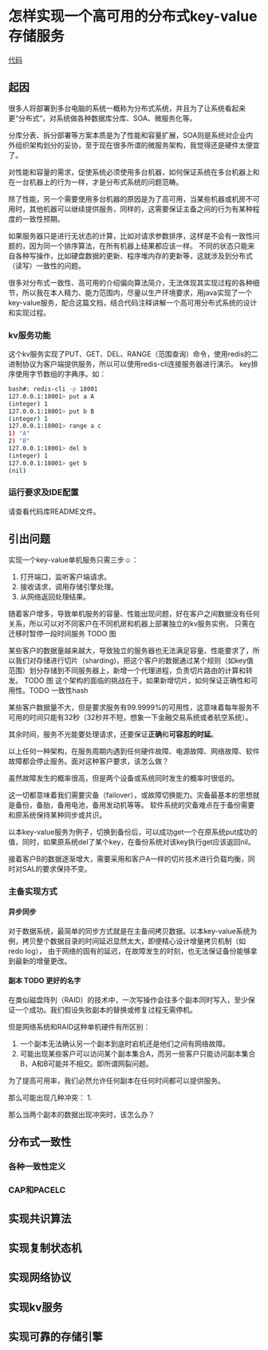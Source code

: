 # 怎样实现一个高可用的分布式key-value存储服务
[代码](https://github.com/z42y/parliament)
## 起因
很多人将部署到多台电脑的系统一概称为分布式系统，并且为了让系统看起来更“分布式”，对系统做各种数据库分库、SOA、微服务化等。

分库分表、拆分部署等方案本质是为了性能和容量扩展，SOA则是系统对企业内外组织架构划分的妥协，至于现在很多所谓的微服务架构，我觉得还是硬件太便宜了。

对性能和容量的需求，促使系统必须使用多台机器，如何保证系统在多台机器上和在一台机器上的行为一样，才是分布式系统的问题范畴。

除了性能，另一个需要使用多台机器的原因是为了高可用，当某些机器或机房不可用时，其他机器可以继续提供服务，同样的，这需要保证主备之间的行为有某种程度的一致性预期。

如果服务器只是进行无状态的计算，比如对请求参数排序，这样是不会有一致性问题的，因为同一个排序算法，在所有机器上结果都应该一样。
不同的状态只能来自各种写操作，比如硬盘数据的更新、程序堆内存的更新等，这就涉及到分布式（读写）一致性的问题。

很多对分布式一致性、高可用的介绍偏向算法简介，无法体现其实现过程的各种细节，所以我在本人精力、能力范围内，尽量以生产环境要求，用java实现了一个key-value服务，配合这篇文档，结合代码注释讲解一个高可用分布式系统的设计和实现过程。

### kv服务功能
这个kv服务实现了PUT、GET、DEL、RANGE（范围查询）命令，使用redis的二进制协议为客户端提供服务，所以可以使用redis-cli连接服务器进行演示。
key排序使用字节数组的字典序。如：
```bash
bash#: redis-cli -p 18001
127.0.0.1:18001> put a A
(integer) 1
127.0.0.1:18001> put b B
(integer) 1
127.0.0.1:18001> range a c
1) "A"
2) "B"
127.0.0.1:18001> del b
(integer) 1
127.0.0.1:18001> get b
(nil)
```

### 运行要求及IDE配置
请查看代码库README文件。

## 引出问题

实现一个key-value单机服务只需三步☺：
1. 打开端口，监听客户端请求。
2. 接收请求，调用存储引擎处理。
3. 从网络返回处理结果。

随着客户增多，导致单机服务的容量、性能出现问题，好在客户之间数据没有任何关系，所以可以对不同客户在不同机房和机器上部署独立的kv服务实例，
只需在迁移时暂停一段时间服务
TODO 图

某些客户的数据量越来越大，导致独立的服务器也无法满足容量、性能要求了，所以我们对存储进行切片（sharding)，把这个客户的数据通过某个规则（如key值范围）划分存储到不同服务器上，新增一个代理进程，负责切片路由的计算和转发。
TODO 图
这个架构的面临的挑战在于，如果新增切片，如何保证正确性和可用性。TODO 一致性hash

某些客户数据量不大，但是要求服务有99.9999%的可用性，这意味着每年服务不可用的时间只能有32秒（32秒并不短，想象一下金融交易系统或者航空系统）。

其余时间，服务不光能要处理请求，还要保证**正确**和**可容忍的时延**。

以上任何一种架构，在服务周期内遇到任何硬件故障、电源故障、网络故障、软件故障都会停止服务。面对这种客户要求，该怎么做？

虽然故障发生的概率很高，但是两个设备或系统同时发生的概率时很低的。

这一切都意味着我们需要灾备（failover），或故障切换能力。灾备最基本的思想就是备份，备胎，备用电池，备用发动机等等。
软件系统的灾备难点在于备份需要和原系统保持某种同步或共识。

以本key-value服务为例子，切换到备份后，可以成功get一个在原系统put成功的值，同时，如果原系统del了某个key，在备份系统对该key执行get应该返回nil。

接着客户B的数据逐渐增大，需要采用和客户A一样的切片技术进行负载均衡，同时对SAL的要求保持不变。

### 主备实现方式
#### 异步同步
对于数据系统，最简单的同步方式就是在主备间拷贝数据。以本key-value系统为例，拷贝整个数据目录的时间延迟显然太大，即便精心设计增量拷贝机制（如redo log），
由于网络的固有的延迟，在故障发生的时刻，也无法保证备份能够拿到最新的增量更改。

#### 副本 TODO 更好的名字
在类似磁盘阵列（RAID）的技术中，一次写操作会往多个副本同时写入，至少保证一个成功。我们假设失败副本的替换或修复过程无需停机。

但是网络系统和RAID这种单机硬件有所区别：
1. 一个副本无法确认另一个副本到底时宕机还是他们之间有网络故障。
2. 可能出现某些客户可以访问某个副本集合A，而另一些客户只能访问副本集合B，A和B可能并不相交。即所谓网裂问题。

为了提高可用率，我们必然允许任何副本在任何时间都可以提供服务。

那么可能出现几种冲突：
1. 


那么当两个副本的数据出现冲突时，该怎么办？




## 分布式一致性
### 各种一致性定义 

### CAP和PACELC

## 实现共识算法

## 实现复制状态机

## 实现网络协议

## 实现kv服务

## 实现可靠的存储引擎

